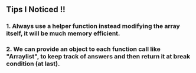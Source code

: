 ## Tips I Noticed !!

### 1. Always use a helper function instead modifying the array itself, it will be much memory efficient.
### 2. We can provide an object to each function call like "Arraylist", to keep track of answers and then return it at break condition (at last).